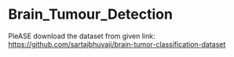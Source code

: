 # Brain_Tumour_Detection

PleASE download the dataset from given link: https://github.com/sartajbhuvaji/brain-tumor-classification-dataset
